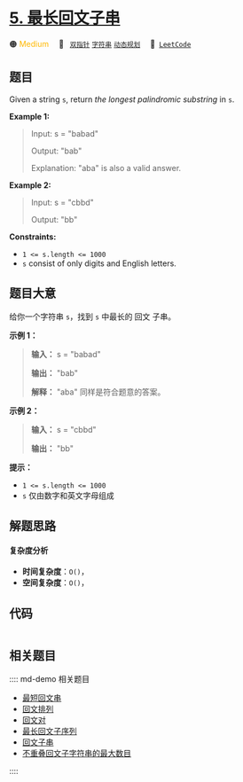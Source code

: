 # [5. 最长回文子串](https://leetcode.com/problems/longest-palindromic-substring)

🟠 <font color=#ffb800>Medium</font>&emsp; 🔖&ensp; [`双指针`](/leetcode/outline/tag/two-pointers.md) [`字符串`](/leetcode/outline/tag/string.md) [`动态规划`](/leetcode/outline/tag/dynamic-programming.md)&emsp; 🔗&ensp;[`LeetCode`](https://leetcode.com/problems/longest-palindromic-substring)


## 题目

Given a string `s`, return _the longest_ _palindromic_ _substring_ in `s`.



**Example 1:**

> Input: s = "babad"
> 
> Output: "bab"
> 
> Explanation: "aba" is also a valid answer.

**Example 2:**

> Input: s = "cbbd"
> 
> Output: "bb"

**Constraints:**

  * `1 <= s.length <= 1000`
  * `s` consist of only digits and English letters.


## 题目大意

给你一个字符串 `s`，找到 `s` 中最长的 回文 子串。



**示例 1：**

> 
> 
> 
> 
> 
> **输入：** s = "babad"
> 
> **输出：** "bab"
> 
> **解释：** "aba" 同样是符合题意的答案。
> 
> 

**示例 2：**

> 
> 
> 
> 
> 
> **输入：** s = "cbbd"
> 
> **输出：** "bb"
> 
> 



**提示：**

  * `1 <= s.length <= 1000`
  * `s` 仅由数字和英文字母组成


## 解题思路

#### 复杂度分析

- **时间复杂度**：`O()`，
- **空间复杂度**：`O()`，

## 代码

```javascript

```

## 相关题目

:::: md-demo 相关题目
- [最短回文串](https://leetcode.com/problems/shortest-palindrome)
- [回文排列](https://leetcode.com/problems/palindrome-permutation)
- [回文对](https://leetcode.com/problems/palindrome-pairs)
- [最长回文子序列](https://leetcode.com/problems/longest-palindromic-subsequence)
- [回文子串](https://leetcode.com/problems/palindromic-substrings)
- [不重叠回文子字符串的最大数目](https://leetcode.com/problems/maximum-number-of-non-overlapping-palindrome-substrings)

::::
